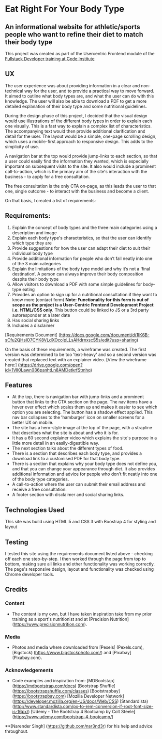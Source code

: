 # Eat Right For Your Body Type
## An informational website for athletic/sports people who want to refine their diet to match their body type 
This project was created as part of the Usercentric Frontend module of the [Fullstack Developer training at Code Institute](https://codeinstitute.net/full-stack-software-development-diploma-uk)

## UX
The user experience was about providing information in a clear and non-technical way for the user, and to provide a practical way to move forward.  
It aimed to outline what body types are, and what the user can do with this knowledge.
The user will also be able to download a PDF to get a more detailed explanation of their body type and some nutritional guidelines.

During the design phase of this project, I decided that the visual design would use illustrations of the different body types in order to explain each one visually.  This is a fast way to explain a complex list of characteristics.  The accompanying text would then provide additional clarification and detail for the user.  The layout would be a simple, one-page scrolling design, which uses a mobile-first approach to responsive design.  This adds to the simplicity of use.

A navigation bar at the top would provide jump-links to each section, so that a user could easily find the information they wanted, which is especially important on subsequent visits to the site.  It also would include a prominent call-to-action, which is the primary aim of the site's interaction with the business - to apply for a free consultation.

The free consultation is the only CTA on-page, as this leads the user to that one, single outcome - to interact with the business and become a client.

On that basis, I created a list of requirements:

## Requirements:
1. Explain the concept of body types and the three main categories using a description and image
2. Explain each body type's characteristics, so that the user can identify which type they are
3. Provide suggestions for how the user can adapt their diet to suit their individual body type
4. Provide additional information for people who don’t fall neatly into one of the 3 main categories
5. Explain the limitations of the body type model and why it’s not a ‘final destination’.  A person can always improve their body composition despite their body type
6. Allow visitors to download a PDF with some simple guidelines for body-type eating
7. Provides an option to sign up for a nutritional consultation if they want to know more (contact form) **Note: Functionality for this form is out of scope as the project is a User-Centric Frontend Development Project i.e. HTML/CSS only.**  This button could be linked to JS or a 3rd party autoresponder at a later date
8. Has social sharing links
9. Includes a disclaimer

[Requirements Document] (https://docs.google.com/document/d/1IK6B-sCfu2QHsIO7CYK8VLdXOcolpLLsAHdrnxscS5s/edit?usp=sharing)

On the basis of these requirements, a wireframe was created.  The first version was determined to be too 'text-heavy' and so a second version was created that replaced text with an explainer video.  [View the wireframe here:] (https://drive.google.com/open?id=1VlI0Lawn036panhtLn8AMDetkrfStmhq)

## Features
- At the top, there is navigation bar with jump-links and a prominent button that links to the CTA section on the page.  The nav items have a hover over effect which scales them up and makes it easier to see which option you are selecting.  The button has a shadow effect applied.  This nav bar collapses to the 'hamburger' icon on smaller screens for a better UX on mobile.
- The site has a hero-style image at the top of the page, with a strapline that describes what the site is about and who it is for.
- It has a 60 second explainer video which explains the site's purpose in a little more detail in an easily-digestible way.
- The next section talks about the different types of food.  
- There is a section that describes each body type, and provides a download link to a customised PDF for that body type.
- There is a section that explains why your body type does not define you, and that you can change your appearance through diet.  It also provides additional information and advice for people who don't fit neatly into one of the body type categories.
- A call-to-action where the user can submit their email address and receive a free consultation.
- A footer section with disclaimer and social sharing links.

## Technologies Used
This site was build using HTML 5 and CSS 3 with Boostrap 4 for styling and layout

## Testing
I tested this site using the requirements document listed above - checking off each one steo-by-step.  I then worked through the page from top to bottom, making sure all links and other functionality was working correctly.  The page's responsive design, layout and functionality was checked using Chrome developer tools. 

## Credits

### Content
* The content is my own, but I have taken inspiration take from my prior training as a sport's nutritionist and at [Precision Nutrition] (https://www.precisionnutrition.com).

### Media
* Photos and media where downloaded from [Pexels] (Pexels.com), [Bigstock) (https://www.bigstockphoto.com/) and [Pixabay] (Pixabay.com).

### Acknowledgements
* Code examples and inspiration from: 
[MDBootstap] (https://mdbootstrap.com/docs)
[Bootstrap Shuffle] (https://bootstrapshuffle.com/classes)
[Bootstrapbay] (https://bootstrapbay.com)
[Mozilla Developer Network] (https://developer.mozilla.org/en-US/docs/Web/CSS)
[Standardista) (http://www.standardista.com/px-to-rem-conversion-if-root-font-size-is-16px/)
[Udemy - The Bootstrap 4 Bootcamp by Colt Steele] (https://www.udemy.com/bootstrap-4-bootcamp/)

**[Narender Singh] (https://github.com/nar3nd3r) for his help and advice throughout.
